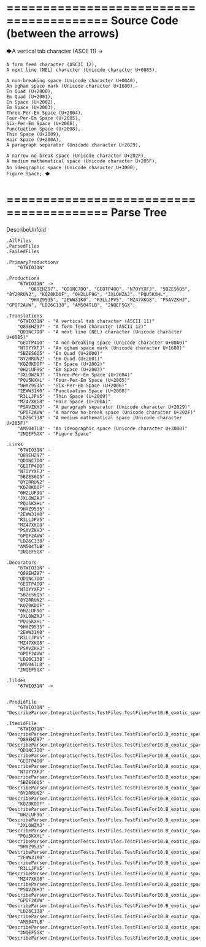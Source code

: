 ========================================
Source Code (between the arrows)
========================================

🡆A vertical tab character (ASCII 11) ->

	A form feed character (ASCII 12),
	A next line (NEL) character (Unicode character U+0085),

	A non-breaking space (Unicode character U+00A0), 
	An ogham space mark (Unicode character U+1680), 
	En Quad (U+2000), 
	Em Quad (U+2001), 
	En Space (U+2002), 
	Em Space (U+2003), 
	Three-Per-Em Space (U+2004), 
	Four-Per-Em Space (U+2005), 
	Six-Per-Em Space (U+2006), 
	Punctuation Space (U+2008), 
	Thin Space (U+2009), 
	Hair Space (U+200A), 
	A paragraph separator (Unicode character U+2029),

	A narrow no-break space (Unicode character U+202F), 
	A medium mathematical space (Unicode character U+205F), 
	An ideographic space (Unicode character U+3000),　
	Figure Space; 🡄

========================================
Parse Tree
========================================
DescribeUnfold

    .AllFiles
    .ParsedFiles
    .FailedFiles

    .PrimaryProductions
        "6TWIO31N" 

    .Productions
        "6TWIO31N" -> 
            "Q89EHZ97", "QD1NC7DO", "GEOTP4OO", "N7OYYXFJ", "5BZES6Q5", "8Y2RRUN2", "KQZ0KDOF", "0H2LUF9G", "JXLOWZAJ", "PQU5KXHL", 
            "9HXZ9535", "2EWW31K0", "R3LLJPV5", "MZ47XKG8", "PSAVZKHJ", "GPIF2AVW", "LD26C138", "AM504TLB", "2NQEF5GX";

    .Translations
        "6TWIO31N" - "A vertical tab character (ASCII 11)"
        "Q89EHZ97" - "A form feed character (ASCII 12)"
        "QD1NC7DO" - "A next line (NEL) character (Unicode character U+0085)"
        "GEOTP4OO" - "A non-breaking space (Unicode character U+00A0)"
        "N7OYYXFJ" - "An ogham space mark (Unicode character U+1680)"
        "5BZES6Q5" - "En Quad (U+2000)"
        "8Y2RRUN2" - "Em Quad (U+2001)"
        "KQZ0KDOF" - "En Space (U+2002)"
        "0H2LUF9G" - "Em Space (U+2003)"
        "JXLOWZAJ" - "Three-Per-Em Space (U+2004)"
        "PQU5KXHL" - "Four-Per-Em Space (U+2005)"
        "9HXZ9535" - "Six-Per-Em Space (U+2006)"
        "2EWW31K0" - "Punctuation Space (U+2008)"
        "R3LLJPV5" - "Thin Space (U+2009)"
        "MZ47XKG8" - "Hair Space (U+200A)"
        "PSAVZKHJ" - "A paragraph separator (Unicode character U+2029)"
        "GPIF2AVW" - "A narrow no-break space (Unicode character U+202F)"
        "LD26C138" - "A medium mathematical space (Unicode character U+205F)"
        "AM504TLB" - "An ideographic space (Unicode character U+3000)"
        "2NQEF5GX" - "Figure Space"

    .Links
        "6TWIO31N" - 
        "Q89EHZ97" - 
        "QD1NC7DO" - 
        "GEOTP4OO" - 
        "N7OYYXFJ" - 
        "5BZES6Q5" - 
        "8Y2RRUN2" - 
        "KQZ0KDOF" - 
        "0H2LUF9G" - 
        "JXLOWZAJ" - 
        "PQU5KXHL" - 
        "9HXZ9535" - 
        "2EWW31K0" - 
        "R3LLJPV5" - 
        "MZ47XKG8" - 
        "PSAVZKHJ" - 
        "GPIF2AVW" - 
        "LD26C138" - 
        "AM504TLB" - 
        "2NQEF5GX" - 

    .Decorators
        "6TWIO31N" - 
        "Q89EHZ97" - 
        "QD1NC7DO" - 
        "GEOTP4OO" - 
        "N7OYYXFJ" - 
        "5BZES6Q5" - 
        "8Y2RRUN2" - 
        "KQZ0KDOF" - 
        "0H2LUF9G" - 
        "JXLOWZAJ" - 
        "PQU5KXHL" - 
        "9HXZ9535" - 
        "2EWW31K0" - 
        "R3LLJPV5" - 
        "MZ47XKG8" - 
        "PSAVZKHJ" - 
        "GPIF2AVW" - 
        "LD26C138" - 
        "AM504TLB" - 
        "2NQEF5GX" - 

    .Tildes
        "6TWIO31N" -> 


    .ProdidFile
        "6TWIO31N" - "DescribeParser.IntegrationTests.TestFiles.TestFilesFor10.B_exotic_spaces.ds"

    .ItemidFile
        "6TWIO31N" - "DescribeParser.IntegrationTests.TestFiles.TestFilesFor10.B_exotic_spaces.ds"
        "Q89EHZ97" - "DescribeParser.IntegrationTests.TestFiles.TestFilesFor10.B_exotic_spaces.ds"
        "QD1NC7DO" - "DescribeParser.IntegrationTests.TestFiles.TestFilesFor10.B_exotic_spaces.ds"
        "GEOTP4OO" - "DescribeParser.IntegrationTests.TestFiles.TestFilesFor10.B_exotic_spaces.ds"
        "N7OYYXFJ" - "DescribeParser.IntegrationTests.TestFiles.TestFilesFor10.B_exotic_spaces.ds"
        "5BZES6Q5" - "DescribeParser.IntegrationTests.TestFiles.TestFilesFor10.B_exotic_spaces.ds"
        "8Y2RRUN2" - "DescribeParser.IntegrationTests.TestFiles.TestFilesFor10.B_exotic_spaces.ds"
        "KQZ0KDOF" - "DescribeParser.IntegrationTests.TestFiles.TestFilesFor10.B_exotic_spaces.ds"
        "0H2LUF9G" - "DescribeParser.IntegrationTests.TestFiles.TestFilesFor10.B_exotic_spaces.ds"
        "JXLOWZAJ" - "DescribeParser.IntegrationTests.TestFiles.TestFilesFor10.B_exotic_spaces.ds"
        "PQU5KXHL" - "DescribeParser.IntegrationTests.TestFiles.TestFilesFor10.B_exotic_spaces.ds"
        "9HXZ9535" - "DescribeParser.IntegrationTests.TestFiles.TestFilesFor10.B_exotic_spaces.ds"
        "2EWW31K0" - "DescribeParser.IntegrationTests.TestFiles.TestFilesFor10.B_exotic_spaces.ds"
        "R3LLJPV5" - "DescribeParser.IntegrationTests.TestFiles.TestFilesFor10.B_exotic_spaces.ds"
        "MZ47XKG8" - "DescribeParser.IntegrationTests.TestFiles.TestFilesFor10.B_exotic_spaces.ds"
        "PSAVZKHJ" - "DescribeParser.IntegrationTests.TestFiles.TestFilesFor10.B_exotic_spaces.ds"
        "GPIF2AVW" - "DescribeParser.IntegrationTests.TestFiles.TestFilesFor10.B_exotic_spaces.ds"
        "LD26C138" - "DescribeParser.IntegrationTests.TestFiles.TestFilesFor10.B_exotic_spaces.ds"
        "AM504TLB" - "DescribeParser.IntegrationTests.TestFiles.TestFilesFor10.B_exotic_spaces.ds"
        "2NQEF5GX" - "DescribeParser.IntegrationTests.TestFiles.TestFilesFor10.B_exotic_spaces.ds"

